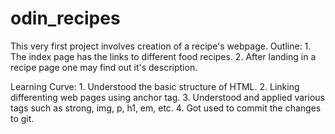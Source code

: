 # odin_recipes
This very first project involves creation of a recipe's webpage.
Outline:
    1. The index page has the links to different food recipes.
    2. After landing in a recipe page one may find out it's description.

Learning Curve:
    1. Understood the basic structure of HTML.
    2. Linking differenting web pages using anchor tag.
    3. Understood and applied various tags such as strong, img, p, h1, em, etc.
    4. Got used to commit the changes to git.
